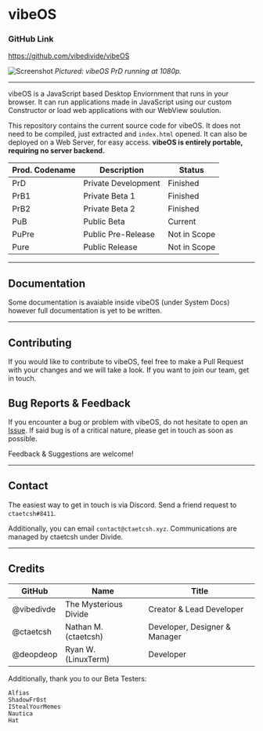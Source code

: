 # vibeOS

### GitHub Link
https://github.com/vibedivide/vibeOS

![Screenshot](/public/vibeOS/preview/readmecover.png?raw=true)
*Pictured: vibeOS PrD running at 1080p.*

---

vibeOS is a JavaScript based Desktop Enviornment that runs in your browser. It can run applications made in JavaScript using our custom Constructor or load web applications with our WebView soulution. 

This repository contains the current source code for vibeOS. It does not need to be compiled, just extracted and `index.html` opened. It can also be deployed on a Web Server, for easy access. **vibeOS is entirely portable, requiring no server backend.**

| Prod. Codename 	| Description         	| Status          	|
|----------------	|---------------------	|-----------------	|
| PrD            	| Private Development 	| Finished        	|
| PrB1           	| Private Beta 1      	| Finished        	|
| PrB2           	| Private Beta 2      	| Finished        	|
| PuB            	| Public Beta         	| Current 	        |
| PuPre          	| Public Pre-Release  	| Not in Scope    	|
| Pure           	| Public Release      	| Not in Scope    	|
---

## Documentation

Some documentation is avaiable inside vibeOS (under System Docs) however full documentation is yet to be written.

---

## Contributing

If you would like to contribute to vibeOS, feel free to make a Pull Request with your changes and we will take a look. If you want to join our team, get in touch.

## Bug Reports & Feedback

If you encounter a bug or problem with vibeOS, do not hesitate to open an [Issue](https://github.com/vibedivde/vibeOS/issues). If said bug is of a critical nature, please get in touch as soon as possible.

Feedback & Suggestions are welcome!

---

## Contact

The easiest way to get in touch is via Discord. Send a friend request to `ctaetcsh#8411`.

Additionally, you can email `contact@ctaetcsh.xyz`. Communications are managed by ctaetcsh under Divide.

---

## Credits

| GitHub     	| Name                  	| Title                         	|
|------------	|-----------------------	|-------------------------------	|
| @vibedivde 	| The Mysterious Divide 	| Creator & Lead Developer      	|
| @ctaetcsh  	| Nathan M. (ctaetcsh)  	| Developer, Designer & Manager 	|
| @deopdeop  	| Ryan W. (LinuxTerm)   	| Developer                     	|

Additionally, thank you to our Beta Testers:
```
Alfias
ShadowFr0st
IStealYourMemes
Nautica
Hat
```
